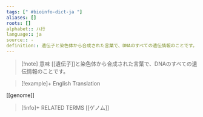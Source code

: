 ```yaml
---
tags: [" #bioinfo-dict-ja "]
aliases: []
roots: []
alphabet:: ハ行
language:: ja
source:: -
definition:: 遺伝子と染色体から合成された言葉で、DNAのすべての遺伝情報のことです。
---
```

>[!note] 意味
>[[遺伝子]]と染色体から合成された言葉で、DNAのすべての遺伝情報のことです。
>

>[!example]+ English Translation
> 
[[genome]] 

>[!info]+ RELATED TERMS
> [[ゲノム]]

